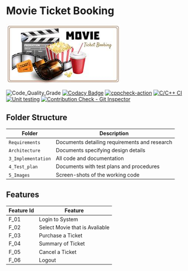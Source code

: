 # Movie Ticket Booking

![Banner](https://github.com/mukhtadirfiroz/m1_project-/blob/main/Requirements/banner.jpeg)

<!--
Visit [Pages for Report -optional](using github.io option)


Build | Code Quality | Unity | [Git Inspector](using github.io option)
------|----------|-------|--------------
 To be added | To be added | To be added | To be added

-->

![Code_Quality_Grade](https://www.code-inspector.com/project/27638/status/svg)
[![Codacy Badge](https://app.codacy.com/project/badge/Grade/5ecd85a2c4234d69affd5a4d5d96af52)](https://www.codacy.com/gh/mukhtadirfiroz/m1_project-/dashboard?utm_source=github.com&amp;utm_medium=referral&amp;utm_content=mukhtadirfiroz/m1_project-;utm_campaign=Badge_Grade)
[![cppcheck-action](https://github.com/mukhtadirfiroz/m1_project-/actions/workflows/cppcheck.yml/badge.svg)](https://github.com/mukhtadirfiroz/m1_project-/actions/workflows/cppcheck.yml)
[![C/C++ CI](https://github.com/mukhtadirfiroz/m1_project-/actions/workflows/c-build.yml/badge.svg)](https://github.com/mukhtadirfiroz/m1_project-/actions/workflows/c-build.yml)
[![Unit testing](https://github.com/mukhtadirfiroz/m1_project-/actions/workflows/unity.yml/badge.svg)](https://github.com/mukhtadirfiroz/m1_project-/actions/workflows/unity.yml)
[![Contribution Check - Git Inspector](https://github.com/mukhtadirfiroz/m1_project-/actions/workflows/gitinspector.yml/badge.svg)](https://github.com/mukhtadirfiroz/m1_project-/actions/workflows/gitinspector.yml)


## Folder Structure
Folder             | Description
-------------------| -----------------------------------------
`Requirements`   | Documents detailing requirements and research
`Architecture`   | Documents specifying design details
`3_Implementation` | All code and documentation
`4_Test_plan`      | Documents with test plans and procedures
`5_Images`         | Screen-shots of the working code
##  Features
| Feature Id | Feature |
| -----------|---------|
|F_01| Login to System | |
|F_02|Select Movie that is Avaliable |
|F_03| Purchase a Ticket |
|F_04| Summary of Ticket |
|F_05| Cancel a Ticket |
|F_06| Logout |

<!--

## Contributors List and Summary

PS Number. |  Name   |    Features    | Issuess Raised |Issues Resolved|No Test Cases|Test Case Pass
-------|---------|----------------|----------------|---------------|-------------|--------------
`99006110` | Goutami D Honagannavar  | Feature A, B etc    | X No     | X No   |X No   |X No     
   -->
<!--
## Challenges Faced and How Was It Overcome

1. ABC
2. BCD
3. ...
4. ...

